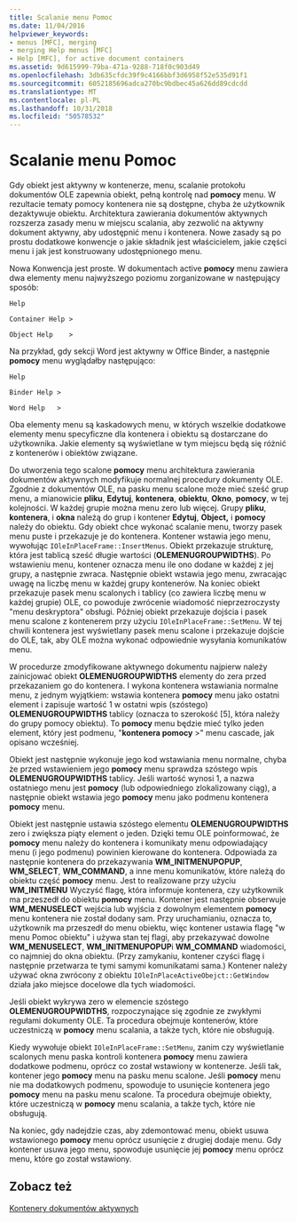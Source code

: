 ```yaml
---
title: Scalanie menu Pomoc
ms.date: 11/04/2016
helpviewer_keywords:
- menus [MFC], merging
- merging Help menus [MFC]
- Help [MFC], for active document containers
ms.assetid: 9d615999-79ba-471a-9288-718f0c903d49
ms.openlocfilehash: 3db635cfdc39f9c4166bbf3d6958f52e535d91f1
ms.sourcegitcommit: 6052185696adca270bc9bdbec45a626dd89cdcdd
ms.translationtype: MT
ms.contentlocale: pl-PL
ms.lasthandoff: 10/31/2018
ms.locfileid: "50578532"
---
```

# <a name="help-menu-merging"></a>Scalanie menu Pomoc

Gdy obiekt jest aktywny w kontenerze, menu, scalanie protokołu dokumentów OLE zapewnia obiekt, pełną kontrolę nad **pomocy** menu. W rezultacie tematy pomocy kontenera nie są dostępne, chyba że użytkownik dezaktywuje obiektu. Architektura zawierania dokumentów aktywnych rozszerza zasady menu w miejscu scalania, aby zezwolić na aktywny dokument aktywny, aby udostępnić menu i kontenera. Nowe zasady są po prostu dodatkowe konwencje o jakie składnik jest właścicielem, jakie części menu i jak jest konstruowany udostępnionego menu.

Nowa Konwencja jest proste. W dokumentach active **pomocy** menu zawiera dwa elementy menu najwyższego poziomu zorganizowane w następujący sposób:

`Help`

`Container Help >`

`Object Help    >`

Na przykład, gdy sekcji Word jest aktywny w Office Binder, a następnie **pomocy** menu wyglądałby następująco:

`Help`

`Binder Help >`

`Word Help   >`

Oba elementy menu są kaskadowych menu, w których wszelkie dodatkowe elementy menu specyficzne dla kontenera i obiektu są dostarczane do użytkownika. Jakie elementy są wyświetlane w tym miejscu będą się różnić z kontenerów i obiektów związane.

Do utworzenia tego scalone **pomocy** menu architektura zawierania dokumentów aktywnych modyfikuje normalnej procedury dokumenty OLE. Zgodnie z dokumentów OLE, na pasku menu scalone może mieć sześć grup menu, a mianowicie **pliku**, **Edytuj**, **kontenera**, **obiektu**,  **Okno**, **pomocy**, w tej kolejności. W każdej grupie można menu zero lub więcej. Grupy **pliku**, **kontenera**, i **okna** należą do grup i kontener **Edytuj**, **Object,** i **pomocy** należy do obiektu. Gdy obiekt chce wykonać scalanie menu, tworzy pasek menu puste i przekazuje je do kontenera. Kontener wstawia jego menu, wywołując `IOleInPlaceFrame::InsertMenus`. Obiekt przekazuje strukturę, która jest tablicą sześć długie wartości (**OLEMENUGROUPWIDTHS**). Po wstawieniu menu, kontener oznacza menu ile ono dodane w każdej z jej grupy, a następnie zwraca. Następnie obiekt wstawia jego menu, zwracając uwagę na liczbę menu w każdej grupy kontenerów. Na koniec obiekt przekazuje pasek menu scalonych i tablicy (co zawiera liczbę menu w każdej grupie) OLE, co powoduje zwrócenie wiadomość nieprzezroczysty "menu deskryptora" obsługi. Później obiekt przekazuje dojścia i pasek menu scalone z kontenerem przy użyciu `IOleInPlaceFrame::SetMenu`. W tej chwili kontenera jest wyświetlany pasek menu scalone i przekazuje dojście do OLE, tak, aby OLE można wykonać odpowiednie wysyłania komunikatów menu.

W procedurze zmodyfikowane aktywnego dokumentu najpierw należy zainicjować obiekt **OLEMENUGROUPWIDTHS** elementy do zera przed przekazaniem go do kontenera. I wykona kontenera wstawiania normalne menu, z jednym wyjątkiem: wstawia kontenera **pomocy** menu jako ostatni element i zapisuje wartość 1 w ostatni wpis (szóstego) **OLEMENUGROUPWIDTHS** tablicy (oznacza to szerokość [5], która należy do grupy pomocy obiektu). To **pomocy** menu będzie mieć tylko jeden element, który jest podmenu, "**kontenera pomocy** >" menu cascade, jak opisano wcześniej.

Obiekt jest następnie wykonuje jego kod wstawiania menu normalne, chyba że przed wstawieniem jego **pomocy** menu sprawdza szóstego wpis **OLEMENUGROUPWIDTHS** tablicy. Jeśli wartość wynosi 1, a nazwa ostatniego menu jest **pomocy** (lub odpowiedniego zlokalizowany ciąg), a następnie obiekt wstawia jego **pomocy** menu jako podmenu kontenera **pomocy** menu.

Obiekt jest następnie ustawia szóstego elementu **OLEMENUGROUPWIDTHS** zero i zwiększa piąty element o jeden. Dzięki temu OLE poinformować, że **pomocy** menu należy do kontenera i komunikaty menu odpowiadający menu (i jego podmenu) powinien kierowane do kontenera. Odpowiada za następnie kontenera do przekazywania **WM_INITMENUPOPUP**, **WM_SELECT**, **WM_COMMAND**, a inne menu komunikatów, które należą do obiektu część **pomocy** menu. Jest to realizowane przy użyciu **WM_INITMENU** Wyczyść flagę, która informuje kontenera, czy użytkownik ma przeszedł do obiektu **pomocy** menu. Kontener jest następnie obserwuje **WM_MENUSELECT** wejścia lub wyjścia z dowolnym elementem **pomocy** menu kontenera nie został dodany sam. Przy uruchamianiu, oznacza to, użytkownik ma przeszedł do menu obiektu, więc kontener ustawia flagę "w menu Pomoc obiektu" i używa stan tej flagi, aby przekazywać dowolne **WM_MENUSELECT**, **WM_INITMENUPOPUP**i  **WM_COMMAND** wiadomości, co najmniej do okna obiektu. (Przy zamykaniu, kontener czyści flagę i następnie przetwarza te tymi samymi komunikatami sama.) Kontener należy używać okna zwrócony z obiektu `IOleInPlaceActiveObejct::GetWindow` działa jako miejsce docelowe dla tych wiadomości.

Jeśli obiekt wykrywa zero w elemencie szóstego **OLEMENUGROUPWIDTHS**, rozpoczynające się zgodnie ze zwykłymi regułami dokumenty OLE. Ta procedura obejmuje kontenerów, które uczestniczą w **pomocy** menu scalania, a także tych, które nie obsługują.

Kiedy wywołuje obiekt `IOleInPlaceFrame::SetMenu`, zanim czy wyświetlanie scalonych menu paska kontroli kontenera **pomocy** menu zawiera dodatkowe podmenu, oprócz co został wstawiony w kontenerze. Jeśli tak, kontener jego **pomocy** menu na pasku menu scalone. Jeśli **pomocy** menu nie ma dodatkowych podmenu, spowoduje to usunięcie kontenera jego **pomocy** menu na pasku menu scalone. Ta procedura obejmuje obiekty, które uczestniczą w **pomocy** menu scalania, a także tych, które nie obsługują.

Na koniec, gdy nadejdzie czas, aby zdemontować menu, obiekt usuwa wstawionego **pomocy** menu oprócz usunięcie z drugiej dodaje menu. Gdy kontener usuwa jego menu, spowoduje usunięcie jej **pomocy** menu oprócz menu, które go został wstawiony.

## <a name="see-also"></a>Zobacz też

[Kontenery dokumentów aktywnych](../mfc/active-document-containers.md)

